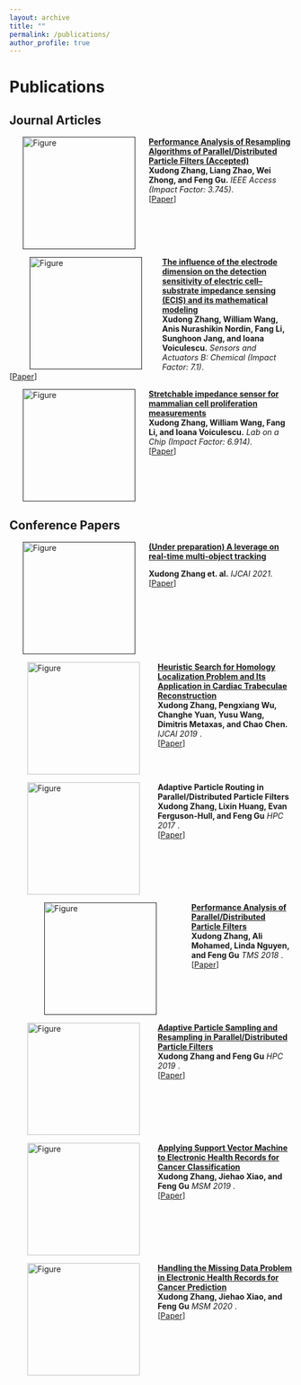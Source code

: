 ```yaml
---
layout: archive
title: ""
permalink: /publications/
author_profile: true
---
```


# <i class="fa fa-fw fa-copy"></i> Publications #

## Journal Articles ##

<p>
<a href="">
<img src="http://Solarbird2017.github.io/xudongzhang.github.io/images/ieeeaccess.png?raw=true" alt="Figure" style="width: 200px;" hspace="24" align="left"/></a>
<b><a href="">Performance Analysis of Resampling Algorithms of Parallel/Distributed Particle Filters (Accepted)</a></b><br> 
<b>Xudong Zhang, Liang Zhao, Wei Zhong, and Feng Gu.</b> <i>IEEE Access (Impact Factor: 3.745)</i>.<br>
[<a href="">Paper</a>]
<br clear="left">
</p>

<p>
<a href="">
<img src="http://Solarbird2017.github.io/xudongzhang.github.io/images/model_equations.png?raw=true" alt="Figure" style="width: 200px;" hspace="36" align="left"/></a>
<b><a href="">The influence of the electrode dimension on the detection sensitivity of electric cell–substrate impedance sensing (ECIS) and its mathematical modeling</a></b><br> 
<b>Xudong Zhang, William Wang, Anis Nurashikin Nordin, Fang Li, Sunghoon Jang, and
Ioana Voiculescu.</b> <i>Sensors and Actuators B: Chemical (Impact Factor: 7.1)</i>.<br>
[<a href="http://Solarbird2017.github.io/xudongzhang.github.io/files/model_2017.pdf">Paper</a>]
<br clear="left">
</p>

<p>
<a href="">
<img src="http://Solarbird2017.github.io/xudongzhang.github.io/images/labonachip.png?raw=true" alt="Figure" style="width: 200px;" hspace="24" align="left"/></a>
<b><a href="">Stretchable impedance sensor for mammalian cell proliferation measurements</a></b><br> 
<b>Xudong Zhang, William Wang, Fang Li, and Ioana Voiculescu.</b> <i>Lab on a Chip (Impact Factor: 6.914)</i>.<br>
[<a href="http://Solarbird2017.github.io/xudongzhang.github.io/files/labonachip.pdf">Paper</a>]
<br clear="left">
</p>








## Conference Papers ##


<p>
<a href="">

<img src="http://Solarbird2017.github.io/xudongzhang.github.io/images/mot.png?raw=true" alt="Figure" style="width: 200px;" hspace="24" align="left"/></a>

<b><a href="http://Solarbird2017.github.io/xudongzhang.github.io/files/model_2017.pdf">(Under preparation) A leverage on real-time multi-object tracking</a></b><br> 

<b>Xudong Zhang et. al.</b> <i>IJCAI 2021</i>.<br>
[<a href="">Paper</a>]
<br clear="left">
</p>


<p>
<a href="http://Solarbird2017.github.io/xudongzhang.github.io/files/ijcai_2019.pdf">
<img src="http://Solarbird2017.github.io/xudongzhang.github.io/images/ijcai.png?raw=true" alt="Figure" style="width: 200px;" hspace="32" align="left"/></a>
<b><a href="http://Solarbird2017.github.io/xudongzhang.github.io/files/ijcai_2019.pdf">Heuristic Search for Homology Localization Problem and Its Application in Cardiac Trabeculae Reconstruction</a></b><br> 
<b>Xudong Zhang, Pengxiang Wu, Changhe Yuan, Yusu Wang, Dimitris Metaxas, and Chao Chen.</b> <i>IJCAI 2019 </i>.<br>
[<a href="http://Solarbird2017.github.io/xudongzhang.github.io/files/ijcai_2019.pdf">Paper</a>]
<br clear="left">
</p>

<p>
<!--<a href="">-->
<img src="http://Solarbird2017.github.io/xudongzhang.github.io/images/hpc2017.png?raw=true" alt="Figure" style="width: 200px;" hspace="32" align="left"/></a>
<b>Adaptive Particle Routing in Parallel/Distributed Particle Filters</a></b><br> 
<b>Xudong Zhang, Lixin Huang, Evan Ferguson-Hull, and Feng Gu</b> <i>HPC 2017 </i>.<br>
[<a href="https://ieeexplore.ieee.org/document/8732902">Paper</a>]
<br clear="left">
</p>

<p>
<a href="">
<img src="http://Solarbird2017.github.io/xudongzhang.github.io/images/tms2018.png?raw=true" alt="Figure" style="width: 200px;" hspace="62" align="left"/></a>
<b><a href="">Performance Analysis of Parallel/Distributed Particle Filters</a></b><br> 
<b>Xudong Zhang, Ali Mohamed, Linda Nguyen, and Feng Gu</b> <i>TMS 2018 </i>.<br>
[<a href="">Paper</a>]
<br clear="left">
</p>


<p>

<img src="http://Solarbird2017.github.io/xudongzhang.github.io/images/hpc2019.png?raw=true" alt="Figure" style="width: 200px;" hspace="32" align="left"/></a>
<b><a href="">Adaptive Particle Sampling and Resampling in Parallel/Distributed Particle Filters</a></b><br> 
<b>Xudong Zhang and Feng Gu</b> <i>HPC 2019 </i>.<br>
[<a href="https://ieeexplore.ieee.org/document/8732902">Paper</a>]
<br clear="left">
</p>






<p>
<img src="http://Solarbird2017.github.io/xudongzhang.github.io/images/msm2019.png?raw=true" alt="Figure" style="width: 200px;" hspace="32" align="left"/></a>
<b><a href="">Applying Support Vector Machine to Electronic Health Records for Cancer Classification</a></b><br> 
<b>Xudong Zhang, Jiehao Xiao, and Feng Gu</b> <i>MSM 2019 </i>.<br>
[<a href="https://ieeexplore.ieee.org/document/8732906">Paper</a>]
<br clear="left">
</p>



<p>
<img src="http://Solarbird2017.github.io/xudongzhang.github.io/images/msm2020.png?raw=true" alt="Figure" style="width: 200px;" hspace="32" align="left"/></a>
<b><a href="">Handling the Missing Data Problem in Electronic Health Records for Cancer Prediction</a></b><br> 
<b>Xudong Zhang, Jiehao Xiao, and Feng Gu</b> <i>MSM 2020 </i>.<br>
[<a href="https://ieeexplore.ieee.org/document/9185464">Paper</a>]
<br clear="left">
</p>




